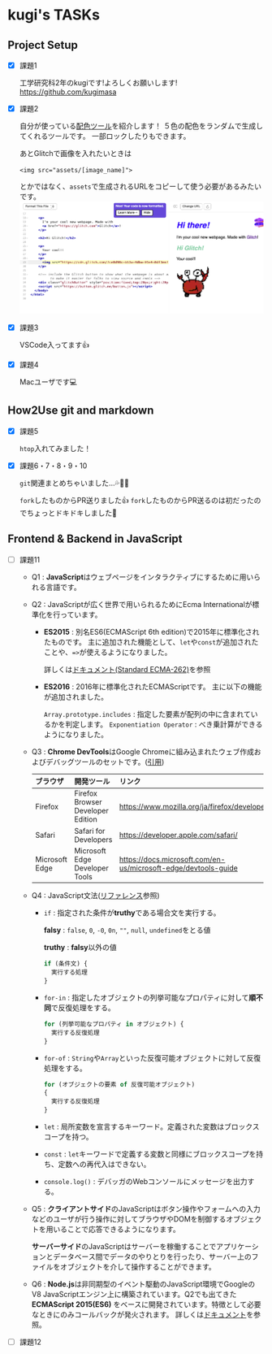 # kugi's TASKs

## Project Setup
- [x] 課題1

  工学研究科2年のkugiです!よろしくお願いします!
https://github.com/kugimasa

- [x] 課題2

  自分が使っている[配色ツール](https://coolors.co/74d3ae-a6c48a-f6e7cb-dd9787-6cbe40)を紹介します！
５色の配色をランダムで生成してくれるツールです。
一部ロックしたりもできます。

  あとGlitchで画像を入れたいときは

  `<img src="assets/[image_name]">`

  とかではなく、`assets`で生成されるURLをコピーして使う必要があるみたいです。
  ![](assets/chal_2.png)

- [x] 課題3

  VSCode入ってます👍
- [x] 課題4

  Macユーザです💻


## How2Use git and markdown
- [x] 課題5

  `htop`入れてみました！
- [x] 課題6・7・8・9・10

  `git`関連まとめちゃいました...💦🙇‍♂️

  `fork`したものからPR送りました👍
  `fork`したものからPR送るのは初だったのでちょっとドキドキしました👀

## Frontend & Backend in JavaScript
- [ ] 課題11
  - Q1 : **JavaScript**はウェブページをインタラクティブにするために用いられる言語です。

  - Q2 : JavaScriptが広く世界で用いられるためにEcma Internationalが標準化を行っています。
    - **ES2015** : 別名ES6(ECMAScript 6th edition)で2015年に標準化されたものです。
    主に追加された機能として、`let`や`const`が追加されたことや、`=>`が使えるようになりました。

      詳しくは[ドキュメント(Standard ECMA-262)](https://www.ecma-international.org/publications/standards/Ecma-262.htm)を参照

    - **ES2016** : 2016年に標準化されたECMAScriptです。
      主に以下の機能が追加されました。

      `Array.prototype.includes` : 指定した要素が配列の中に含まれているかを判定します。
      `Exponentiation Operator` : べき乗計算ができるようになりました。

  - Q3 : **Chrome DevTools**はGoogle Chromeに組み込まれたウェブ作成およびデバッグツールのセットです。([引用](https://developers.google.com/web/tools/chrome-devtools?hl=ja))

    |ブラウザ|開発ツール|リンク|
    |:--|:--|:--|
    |Firefox|Firefox Browser Developer Edition|https://www.mozilla.org/ja/firefox/developer/|
    |Safari|Safari for Developers|https://developer.apple.com/safari/|
    |Microsoft Edge|Microsoft Edge Developer Tools|https://docs.microsoft.com/en-us/microsoft-edge/devtools-guide|

  - Q4 : JavaScript文法([リファレンス](https://developer.mozilla.org/ja/docs/Web/JavaScript/Reference)参照)
    - `if` : 指定された条件が**truthy**である場合文を実行する。

      **falsy** : `false`, `0`, `-0`, `0n`, `""`, `null`, `undefined`をとる値

      **truthy** : **falsy**以外の値

      ```js
      if (条件文) {
        実行する処理
      }
      ```
    - `for-in` : 指定したオブジェクトの列挙可能なプロパティに対して**順不同**で反復処理をする。
      ```js
      for (列挙可能なプロパティ in オブジェクト) {
        実行する反復処理
      }
      ```
    - `for-of` : `String`や`Array`といった反復可能オブジェクトに対して反復処理をする。
      ```js
      for (オブジェクトの要素 of 反復可能オブジェクト)
      {
        実行する反復処理
      }
      ```
    - `let` : 局所変数を宣言するキーワード。定義された変数はブロックスコープを持つ。
    - `const` : `let`キーワードで定義する変数と同様にブロックスコープを持ち、定数への再代入はできない。
    - `console.log()` : デバッガのWebコンソールにメッセージを出力する。
  
  - Q5 : **クライアントサイド**のJavaScriptはボタン操作やフォームへの入力などのユーザが行う操作に対してブラウザやDOMを制御するオブジェクトを用いることで応答できるようになります。
  
    **サーバーサイド**のJavaScriptはサーバーを稼働することでアプリケーションとデータベース間でデータのやりとりを行ったり、サーバー上のファイルをオブジェクトを介して操作することができます。
  
  - Q6 : **Node.js**は非同期型のイベント駆動のJavaScript環境でGoogleのV8 JavaScriptエンジン上に構築されています。Q2でも出てきた **ECMAScript 2015(ES6)** をベースに開発されています。特徴として必要なときにのみコールバックが発火されます。
  詳しくは[ドキュメント](https://nodejs.org/ja/docs/)を参照。


- [ ] 課題12
